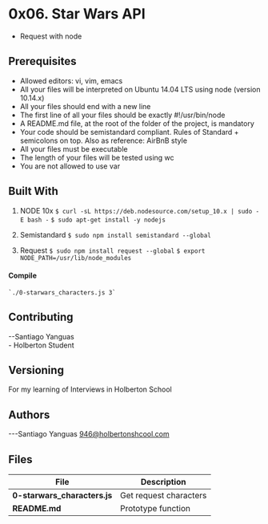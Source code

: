 # 0x06. Star Wars API

- Request with node

## Prerequisites

- Allowed editors: vi, vim, emacs
- All your files will be interpreted on Ubuntu 14.04 LTS using node (version 10.14.x)
- All your files should end with a new line
- The first line of all your files should be exactly #!/usr/bin/node
- A README.md file, at the root of the folder of the project, is mandatory
- Your code should be semistandard compliant. Rules of Standard + semicolons on top. Also as reference: AirBnB style
- All your files must be executable
- The length of your files will be tested using wc
- You are not allowed to use var

## Built With

1. NODE 10x
   `$ curl -sL https://deb.nodesource.com/setup_10.x | sudo -E bash -`
      `$ sudo apt-get install -y nodejs`

2. Semistandard
   `$ sudo npm install semistandard --global`

3. Request
   `$ sudo npm install request --global`
      `$ export NODE_PATH=/usr/lib/node_modules`

#### Compile

    `./0-starwars_characters.js 3`

## Contributing

--Santiago Yanguas <br> - Holberton Student

## Versioning

For my learning of Interviews in Holberton School

## Authors

---Santiago Yanguas 946@holbertonshcool.com

## Files

| File                         | Description            |
| ---------------------------- | ---------------------- |
| **0-starwars_characters.js** | Get request characters |
| **README.md**                | Prototype function     |